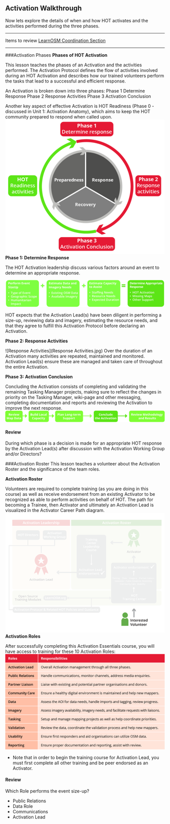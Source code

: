 ## Activation Walkthrough
Now lets explore the details of when and how HOT activates and the activities performed during the three phases.

---

Items to review
[LearnOSM Coordination Section](http://courses.hotosm.org/mod/url/view.php?id=40)

---

###Activation Phases
**Phases of HOT Activation**

This lesson teaches the phases of an Activation and the activities performed.
The Activation Protocol defines the flow of activities involved during an HOT Activation and describes how our trained volunteers perform the tasks that lead to a successful and efficient response.

An Activation is broken down into three phases:
Phase 1 Determine Response
Phase 2 Response Activities
Phase 3 Activation Conclusion

Another key aspect of effective Activation is HOT Readiness (Phase 0 - discussed in Unit 1: Activation Anatomy), which aims to keep the HOT community prepared to respond when called upon.
![Activation Phases](ActivationPhases.jpg)
**Phase 1: Determine Response**

The HOT Activation leadership discuss various factors around an event to determine an appropriate response.

![Factors to Determine Response](DetermineResponse.jpg)

HOT expects that the Activation Lead(s) have been diligent in performing a size-up, reviewing data and imagery, estimating the resource needs, and that they agree to fulfill this Activation Protocol before declaring an Activation.

**Phase 2: Response Activities**

![Response Activities](Response Activities.jpg)
Over the duration of an Activation many activities are repeated, maintained and monitored. Activation Lead(s) ensure these are managed and taken care of throughout the entire Activation.

**Phase 3: Activation Conclusion**

Concluding the Activation consists of completing and validating the remaining Tasking Manager projects, making sure to reflect the changes in priority on the Tasking Manager, wiki-page and other messaging, completing documentation and reports and reviewing the Activation to improve the next response.
![Activation Conclusion](ActivationConclusion.jpg)

#### Review

During which phase is a decision is made for an appropriate HOT response by the Activation Lead(s) after discussion with the Activation Working Group and/or Directors?

###Activation Roster
This lesson teaches a volunteer about the Activation Roster and the significance of the team roles.

**Activation Roster**

Volunteers are required to complete training (as you are doing in this course) as well as receive endorsement from an existing Activator to be recognized as able to perform activities on behalf of HOT. The path for becoming a Trainee, then Activator and ultimately an Activation Lead is visualized in the Activator Career Path diagram.
![Activator Career Path](ActivatorCareerPath_Animated.gif)
**Activation Roles**

After successfully completing this Activation Essentials course, you will have access to training for these 10 Activation Roles:
![Activaion Roles](ActivationRoles.jpg)
* Note that in order to begin the training course for Activation Lead, you must first complete all other training and be peer endorsed as an Activator.

#### Review

Which Role performs the event size-up?

* Public Relations
* Data Role
* Communications
* Activation Lead
